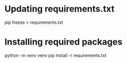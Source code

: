 # Updating requirements.txt
pip freeze > requirements.txt

# Installing required packages
python -m venv venv
pip install -r requirements.txt